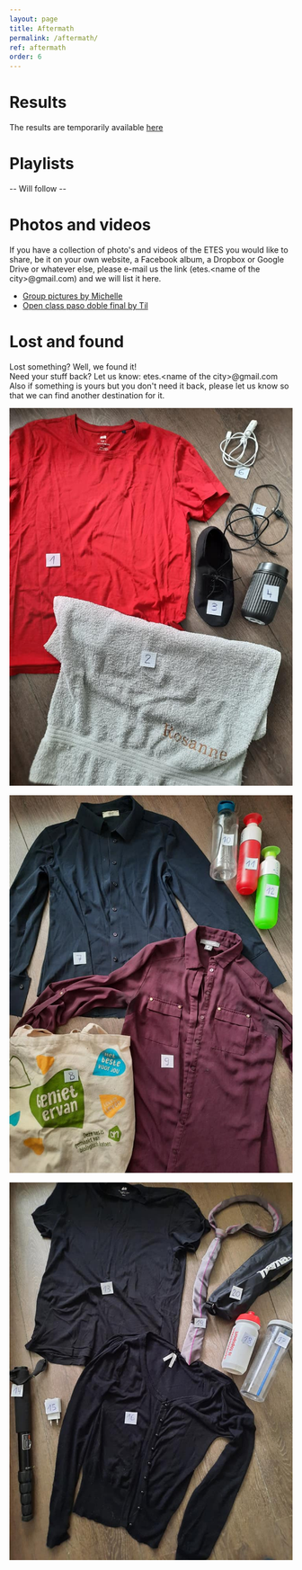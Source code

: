 ```yaml
---
layout: page
title: Aftermath
permalink: /aftermath/
ref: aftermath
order: 6
---
```


# Results
The results are temporarily available [here](https://adj.etes2021.eu/results/)

# Playlists
-- Will follow --

# Photos and videos
If you have a collection of photo's and videos of the ETES you would like to share, be it on your own website, a Facebook album, a Dropbox or Google Drive or whatever else, please e-mail us the link (etes.\<name of the city>@gmail.com) and we will list it here.

- [Group pictures by Michelle](https://drive.google.com/drive/folders/18tnanhCf3mRCAdihJMB_TCjVKNVmaqnj?usp=sharing)
- [Open class paso doble final by Til](https://www.facebook.com/100004297631589/videos/588003265774347/)

# Lost and found
Lost something? Well, we found it!  
Need your stuff back? Let us know: etes.\<name of the city>@gmail.com  
Also if something is yours but you don't need it back, please let us know so that we can find another destination for it.

![Lost and found 1](/laf/laf1.jpg "Lost and found 1")

![Lost and found 2](/laf/laf2.jpg "Lost and found 2")

![Lost and found 3](/laf/laf3.jpg "Lost and found 3")
